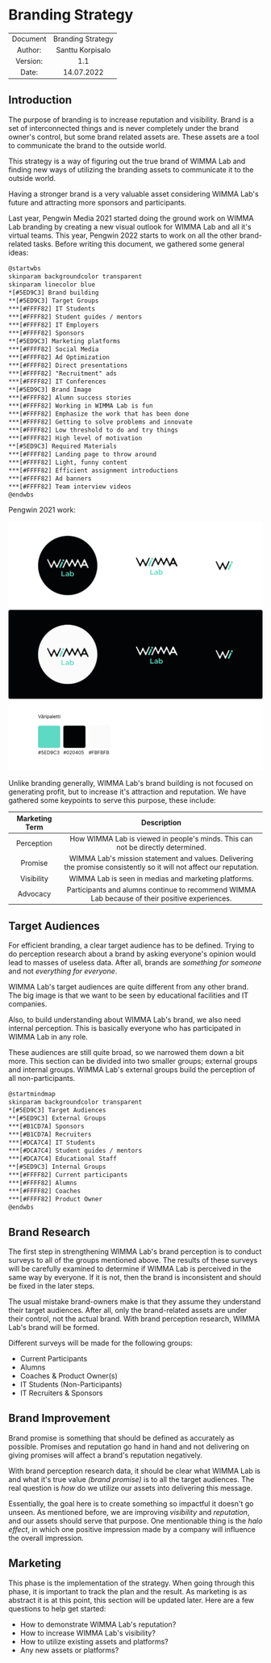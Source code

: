 # Branding Strategy


|  |  |
|:-:|:-:|
| Document | Branding Strategy |
| Author: | Santtu Korpisalo|
| Version: | 1.1 |
| Date: | 14.07.2022 |

## Introduction

The purpose of branding is to increase reputation and visibility. 
Brand is a set of interconnected things and is never completely under the brand owner's control, but some brand related assets are. These assets are a tool to communicate the brand to the outside world.

This strategy is a way of figuring out the true brand of WIMMA Lab and
finding new ways of utilizing the branding assets to communicate it to the outside world.

Having a stronger brand is a very valuable asset considering 
WIMMA Lab's future and attracting more sponsors and participants.

Last year, Pengwin Media 2021 started doing the ground work on WIMMA Lab branding by creating a new visual outlook for WIMMA Lab and all it's virtual teams. This year, Pengwin 2022 starts to work on all the other brand-related tasks. Before writing this document, we gathered some general ideas:

```plantuml
@startwbs
skinparam backgroundcolor transparent
skinparam linecolor blue
*[#5ED9C3] Brand building
**[#5ED9C3] Target Groups
***[#FFFF82] IT Students
***[#FFFF82] Student guides / mentors
***[#FFFF82] IT Employers
***[#FFFF82] Sponsors
**[#5ED9C3] Marketing platforms
***[#FFFF82] Social Media
***[#FFFF82] Ad Optimization
***[#FFFF82] Direct presentations
***[#FFFF82] "Recruitment" ads
***[#FFFF82] IT Conferences
**[#5ED9C3] Brand Image
***[#FFFF82] Alumn success stories
***[#FFFF82] Working in WIMMA Lab is fun
***[#FFFF82] Emphasize the work that has been done
***[#FFFF82] Getting to solve problems and innovate
***[#FFFF82] Low threshold to do and try things
***[#FFFF82] High level of motivation
**[#5ED9C3] Required Materials
***[#FFFF82] Landing page to throw around
***[#FFFF82] Light, funny content
***[#FFFF82] Efficient assignment introductions
***[#FFFF82] Ad banners
***[#FFFF82] Team interview videos
@endwbs
```

Pengwin 2021 work:

![WIMMA Lab colors](../assets/wimma-colors.png)

Unlike branding generally, WIMMA Lab's brand building is not focused on generating profit, but to increase it's attraction and reputation. We have gathered some keypoints to serve this purpose, these include:

| Marketing Term        | Description |
|:-:|:-:|
| Perception            | How WIMMA Lab is viewed in people's minds. This can not be directly determined. |
| Promise               | WIMMA Lab's mission statement and values. Delivering the promise consistently so it will not affect our reputation.|
| Visibility            | WIMMA Lab is seen in medias and marketing platforms. |
| Advocacy              | Participants and alumns continue to recommend WIMMA Lab because of their positive experiences. |


## Target Audiences

For efficient branding, a clear target audience has to be defined. Trying to do perception research about a brand by asking everyone's opinion would lead to masses of useless data. After all, brands are *something for someone* and not *everything for everyone*.

WIMMA Lab's target audiences are quite different from any other brand. The big image is that we want to be seen by educational facilities and IT companies. 

Also, to build understanding about WIMMA Lab's brand, we also need internal perception. This is basically everyone who has participated in WIMMA Lab in any role.

These audiences are still quite broad, so we narrowed them down a bit more. This section can be divided into two smaller groups; external groups and internal groups.
WIMMA Lab's external groups build the perception of all non-participants. 

```plantuml
@startmindmap
skinparam backgroundcolor transparent
*[#5ED9C3] Target Audiences
**[#5ED9C3] External Groups
***[#B1CD7A] Sponsors
***[#B1CD7A] Recruiters
***[#DCA7C4] IT Students
***[#DCA7C4] Student guides / mentors
***[#DCA7C4] Educational Staff
**[#5ED9C3] Internal Groups
***[#FFFF82] Current participants
***[#FFFF82] Alumns
***[#FFFF82] Coaches
***[#FFFF82] Product Owner
@endwbs
```

## Brand Research

The first step in strengthening WIMMA Lab's brand perception is to conduct surveys to all of the groups mentioned above. The results of these surveys will be carefully examined to determine if WIMMA Lab is perceived in the same way by everyone. If it is not, then the brand is inconsistent and should be fixed in the later steps.

The usual mistake brand-owners make is that they assume they understand their target audiences. After all, only the brand-related assets are under their control, not the actual brand. With brand perception research, WIMMA Lab's brand will be formed.

Different surveys will be made for the following groups:

  * Current Participants
  * Alumns
  * Coaches & Product Owner(s)
  * IT Students (Non-Participants)
  * IT Recruiters & Sponsors

## Brand Improvement

Brand promise is something that should be defined as accurately as possible. Promises and reputation go hand in hand and not delivering on giving promises will affect a brand's reputation negatively.

With brand perception research data, it should be clear what WIMMA Lab is and what it's true value *(brand promise)* is to all the target audiences. The real question is *how* do we utilize our assets into delivering this message. 

Essentially, the goal here is to create something so impactful it doesn't go unseen. As mentioned before, we are improving *visibility* and *reputation*, and our assets should serve that purpose. One mentionable thing is the *halo effect*, in which one positive impression made by a company will influence the overall impression.

## Marketing

This phase is the implementation of the strategy. When going through this phase, it is important to track the plan and the result. As marketing is as abstract it is at this point, this section will be updated later. Here are a few questions to help get started:

  * How to demonstrate WIMMA Lab's reputation?
  * How to increase WIMMA Lab's visibility?
  * How to utilize existing assets and platforms?
  * Any new assets or platforms?







